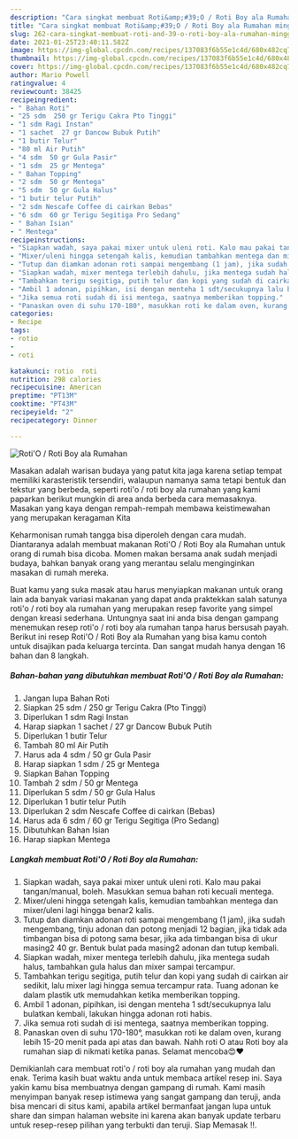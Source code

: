 ```yaml
---
description: "Cara singkat membuat Roti&amp;#39;O / Roti Boy ala Rumahan minggu ini"
title: "Cara singkat membuat Roti&amp;#39;O / Roti Boy ala Rumahan minggu ini"
slug: 262-cara-singkat-membuat-roti-and-39-o-roti-boy-ala-rumahan-minggu-ini
date: 2021-01-25T23:40:11.582Z
image: https://img-global.cpcdn.com/recipes/137083f6b55e1c4d/680x482cq70/rotio-roti-boy-ala-rumahan-foto-resep-utama.jpg
thumbnail: https://img-global.cpcdn.com/recipes/137083f6b55e1c4d/680x482cq70/rotio-roti-boy-ala-rumahan-foto-resep-utama.jpg
cover: https://img-global.cpcdn.com/recipes/137083f6b55e1c4d/680x482cq70/rotio-roti-boy-ala-rumahan-foto-resep-utama.jpg
author: Mario Powell
ratingvalue: 4
reviewcount: 38425
recipeingredient:
- " Bahan Roti"
- "25 sdm  250 gr Terigu Cakra Pto Tinggi"
- "1 sdm Ragi Instan"
- "1 sachet  27 gr Dancow Bubuk Putih"
- "1 butir Telur"
- "80 ml Air Putih"
- "4 sdm  50 gr Gula Pasir"
- "1 sdm  25 gr Mentega"
- " Bahan Topping"
- "2 sdm  50 gr Mentega"
- "5 sdm  50 gr Gula Halus"
- "1 butir telur Putih"
- "2 sdm Nescafe Coffee di cairkan Bebas"
- "6 sdm  60 gr Terigu Segitiga Pro Sedang"
- " Bahan Isian"
- " Mentega"
recipeinstructions:
- "Siapkan wadah, saya pakai mixer untuk uleni roti. Kalo mau pakai tangan/manual, boleh. Masukkan semua bahan roti kecuali mentega."
- "Mixer/uleni hingga setengah kalis, kemudian tambahkan mentega dan mixer/uleni lagi hingga benar2 kalis."
- "Tutup dan diamkan adonan roti sampai mengembang (1 jam), jika sudah mengembang, tinju adonan dan potong menjadi 12 bagian, jika tidak ada timbangan bisa di potong sama besar, jika ada timbangan bisa di ukur masing2 40 gr. Bentuk bulat pada masing2 adonan dan tutup kembali."
- "Siapkan wadah, mixer mentega terlebih dahulu, jika mentega sudah halus, tambahkan gula halus dan mixer sampai tercampur."
- "Tambahkan terigu segitiga, putih telur dan kopi yang sudah di cairkan air sedikit, lalu mixer lagi hingga semua tercampur rata. Tuang adonan ke dalam plastik utk memudahkan ketika memberikan topping."
- "Ambil 1 adonan, pipihkan, isi dengan menteha 1 sdt/secukupnya lalu bulatkan kembali, lakukan hingga adonan roti habis."
- "Jika semua roti sudah di isi mentega, saatnya memberikan topping."
- "Panaskan oven di suhu 170-180°, masukkan roti ke dalam oven, kurang lebih 15-20 menit pada api atas dan bawah. Nahh roti O atau Roti boy ala rumahan siap di nikmati ketika panas. Selamat mencoba😍❤"
categories:
- Recipe
tags:
- rotio
- 
- roti

katakunci: rotio  roti 
nutrition: 298 calories
recipecuisine: American
preptime: "PT13M"
cooktime: "PT43M"
recipeyield: "2"
recipecategory: Dinner

---
```



![Roti&#39;O / Roti Boy ala Rumahan](https://img-global.cpcdn.com/recipes/137083f6b55e1c4d/680x482cq70/rotio-roti-boy-ala-rumahan-foto-resep-utama.jpg)

Masakan adalah warisan budaya yang patut kita jaga karena setiap tempat memiliki karasteristik tersendiri, walaupun namanya sama tetapi bentuk dan tekstur yang berbeda, seperti roti&#39;o / roti boy ala rumahan yang kami paparkan berikut mungkin di area anda berbeda cara memasaknya. Masakan yang kaya dengan rempah-rempah membawa keistimewahan yang merupakan keragaman Kita

Keharmonisan rumah tangga bisa diperoleh dengan cara mudah. Diantaranya adalah membuat makanan Roti&#39;O / Roti Boy ala Rumahan untuk orang di rumah bisa dicoba. Momen makan bersama anak sudah menjadi budaya, bahkan banyak orang yang merantau selalu menginginkan masakan di rumah mereka.



Buat kamu yang suka masak atau harus menyiapkan makanan untuk orang lain ada banyak variasi makanan yang dapat anda praktekkan salah satunya roti&#39;o / roti boy ala rumahan yang merupakan resep favorite yang simpel dengan kreasi sederhana. Untungnya saat ini anda bisa dengan gampang menemukan resep roti&#39;o / roti boy ala rumahan tanpa harus bersusah payah.
Berikut ini resep Roti&#39;O / Roti Boy ala Rumahan yang bisa kamu contoh untuk disajikan pada keluarga tercinta. Dan sangat mudah hanya dengan 16 bahan dan 8 langkah.


<!--inarticleads1-->

##### Bahan-bahan yang dibutuhkan membuat Roti&#39;O / Roti Boy ala Rumahan:

1. Jangan lupa  Bahan Roti
1. Siapkan 25 sdm / 250 gr Terigu Cakra (Pto Tinggi)
1. Diperlukan 1 sdm Ragi Instan
1. Harap siapkan 1 sachet / 27 gr Dancow Bubuk Putih
1. Diperlukan 1 butir Telur
1. Tambah 80 ml Air Putih
1. Harus ada 4 sdm / 50 gr Gula Pasir
1. Harap siapkan 1 sdm / 25 gr Mentega
1. Siapkan  Bahan Topping
1. Tambah 2 sdm / 50 gr Mentega
1. Diperlukan 5 sdm / 50 gr Gula Halus
1. Diperlukan 1 butir telur Putih
1. Diperlukan 2 sdm Nescafe Coffee di cairkan (Bebas)
1. Harus ada 6 sdm / 60 gr Terigu Segitiga (Pro Sedang)
1. Dibutuhkan  Bahan Isian
1. Harap siapkan  Mentega




<!--inarticleads2-->

##### Langkah membuat  Roti&#39;O / Roti Boy ala Rumahan:

1. Siapkan wadah, saya pakai mixer untuk uleni roti. Kalo mau pakai tangan/manual, boleh. Masukkan semua bahan roti kecuali mentega.
1. Mixer/uleni hingga setengah kalis, kemudian tambahkan mentega dan mixer/uleni lagi hingga benar2 kalis.
1. Tutup dan diamkan adonan roti sampai mengembang (1 jam), jika sudah mengembang, tinju adonan dan potong menjadi 12 bagian, jika tidak ada timbangan bisa di potong sama besar, jika ada timbangan bisa di ukur masing2 40 gr. Bentuk bulat pada masing2 adonan dan tutup kembali.
1. Siapkan wadah, mixer mentega terlebih dahulu, jika mentega sudah halus, tambahkan gula halus dan mixer sampai tercampur.
1. Tambahkan terigu segitiga, putih telur dan kopi yang sudah di cairkan air sedikit, lalu mixer lagi hingga semua tercampur rata. Tuang adonan ke dalam plastik utk memudahkan ketika memberikan topping.
1. Ambil 1 adonan, pipihkan, isi dengan menteha 1 sdt/secukupnya lalu bulatkan kembali, lakukan hingga adonan roti habis.
1. Jika semua roti sudah di isi mentega, saatnya memberikan topping.
1. Panaskan oven di suhu 170-180°, masukkan roti ke dalam oven, kurang lebih 15-20 menit pada api atas dan bawah. Nahh roti O atau Roti boy ala rumahan siap di nikmati ketika panas. Selamat mencoba😍❤




Demikianlah cara membuat roti&#39;o / roti boy ala rumahan yang mudah dan enak. Terima kasih buat waktu anda untuk membaca artikel resep ini. Saya yakin kamu bisa membuatnya dengan gampang di rumah. Kami masih menyimpan banyak resep istimewa yang sangat gampang dan teruji, anda bisa mencari di situs kami, apabila artikel bermanfaat jangan lupa untuk share dan simpan halaman website ini karena akan banyak update terbaru untuk resep-resep pilihan yang terbukti dan teruji. Siap Memasak !!. 
